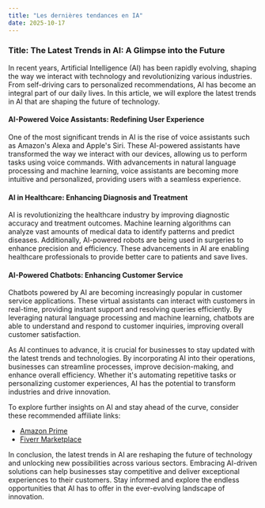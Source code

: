 ```yaml
---
title: "Les dernières tendances en IA"
date: 2025-10-17
---
```


### Title: The Latest Trends in AI: A Glimpse into the Future

In recent years, Artificial Intelligence (AI) has been rapidly evolving, shaping the way we interact with technology and revolutionizing various industries. From self-driving cars to personalized recommendations, AI has become an integral part of our daily lives. In this article, we will explore the latest trends in AI that are shaping the future of technology.

#### AI-Powered Voice Assistants: Redefining User Experience
One of the most significant trends in AI is the rise of voice assistants such as Amazon's Alexa and Apple's Siri. These AI-powered assistants have transformed the way we interact with our devices, allowing us to perform tasks using voice commands. With advancements in natural language processing and machine learning, voice assistants are becoming more intuitive and personalized, providing users with a seamless experience.

#### AI in Healthcare: Enhancing Diagnosis and Treatment
AI is revolutionizing the healthcare industry by improving diagnostic accuracy and treatment outcomes. Machine learning algorithms can analyze vast amounts of medical data to identify patterns and predict diseases. Additionally, AI-powered robots are being used in surgeries to enhance precision and efficiency. These advancements in AI are enabling healthcare professionals to provide better care to patients and save lives.

#### AI-Powered Chatbots: Enhancing Customer Service
Chatbots powered by AI are becoming increasingly popular in customer service applications. These virtual assistants can interact with customers in real-time, providing instant support and resolving queries efficiently. By leveraging natural language processing and machine learning, chatbots are able to understand and respond to customer inquiries, improving overall customer satisfaction.

As AI continues to advance, it is crucial for businesses to stay updated with the latest trends and technologies. By incorporating AI into their operations, businesses can streamline processes, improve decision-making, and enhance overall efficiency. Whether it's automating repetitive tasks or personalizing customer experiences, AI has the potential to transform industries and drive innovation.

To explore further insights on AI and stay ahead of the curve, consider these recommended affiliate links:
- [Amazon Prime](https://www.amazon.fr/amazonprime?_encoding=UTF8&primeCampaignId=prime_assoc_ft&tag=zenzen0d-21France)
- [Fiverr Marketplace](https://go.fiverr.com/visit/?bta=1071918&brand=fiverrmarketplace)

In conclusion, the latest trends in AI are reshaping the future of technology and unlocking new possibilities across various sectors. Embracing AI-driven solutions can help businesses stay competitive and deliver exceptional experiences to their customers. Stay informed and explore the endless opportunities that AI has to offer in the ever-evolving landscape of innovation.